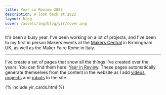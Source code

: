 ```yaml
---
title: Year in Review 2023
description: A look back at 2023
layout: blog
cover: /assets/img/blog/yir/cover.png
---
```


It's been a busy year. I've been working on a lot of projects, and I've been to my first in person Makers events at the [Makers Central](https://www.makerscentral.co.uk/) in Birmingham UK, as well as the Maker Faire Rome in Italy.

---

I've create a set of pages that show all the things I've created over the years. You can find them here: [Year in Review](/year_in_review/). These pages automatically generate themselves from the content in the website as I add [videos](/all_videos), [projects](/robots/projects) and [robots](/robots/) to the site.

{% include yir_cards.html %}
